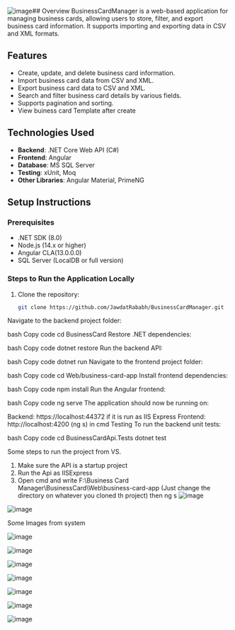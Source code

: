 ![image](https://github.com/user-attachments/assets/84323cf5-90f5-4af6-940d-b0a3d6275342)## Overview
BusinessCardManager is a web-based application for managing business cards, allowing users to store, filter, and export business card information. It supports importing and exporting data in CSV and XML formats.

## Features
- Create, update, and delete business card information.
- Import business card data from CSV and XML.
- Export business card data to CSV and XML.
- Search and filter business card details by various fields.
- Supports pagination and sorting.
- View buiness card Template after create

## Technologies Used
- **Backend**: .NET Core Web API (C#)
- **Frontend**: Angular
- **Database**: MS SQL Server
- **Testing**: xUnit, Moq
- **Other Libraries**: Angular Material, PrimeNG

## Setup Instructions

### Prerequisites
- .NET SDK (8.0)
- Node.js (14.x or higher)
- Angular CLA(13.0.0.0)
- SQL Server (LocalDB or full version)

### Steps to Run the Application Locally
1. Clone the repository:
   ```bash
   git clone https://github.com/JawdatRababh/BusinessCardManager.git
Navigate to the backend project folder:

bash
Copy code
cd BusinessCard
Restore .NET dependencies:

bash
Copy code
dotnet restore
Run the backend API:

bash
Copy code
dotnet run
Navigate to the frontend project folder:

bash
Copy code
cd Web/business-card-app
Install frontend dependencies:

bash
Copy code
npm install
Run the Angular frontend:

bash
Copy code
ng serve
The application should now be running on:

Backend: https://localhost:44372 if it is run as IIS Express
Frontend: http://localhost:4200 (ng s) in cmd
Testing
To run the backend unit tests:

bash
Copy code
cd BusinessCardApi.Tests
dotnet test

Some steps to run the project from VS.

1) Make sure the API is a startup project
2) Run the Api as IISExpress
3) Open cmd and write  F:\Business Card Manager\BusinessCard\Web\business-card-app (Just change the directory on whatever you cloned th project) then ng s
![image](https://github.com/user-attachments/assets/8e6ab4b2-220a-4d8e-8786-1fd665006562)

![image](https://github.com/user-attachments/assets/36956af8-e8f6-412c-81dc-a0f8828970c7)




Some Images from system 


![image](https://github.com/user-attachments/assets/a5aa9ccd-43dd-490a-a33c-49a1da19221a)

![image](https://github.com/user-attachments/assets/a0b773cb-1614-44b9-bc03-8187b014b2f3)

![image](https://github.com/user-attachments/assets/536b5c8a-199f-4170-83f7-959d0fcbdefa)

![image](https://github.com/user-attachments/assets/09a95d45-d875-41ae-9ba2-813ca0c4fd4a)

![image](https://github.com/user-attachments/assets/c49853c4-1e2d-4dcb-bf51-6eb0c2117a8d)

![image](https://github.com/user-attachments/assets/8a26769c-2bf1-4fa3-9eef-a31f2793fd81)

![image](https://github.com/user-attachments/assets/c1530e16-0659-4aa7-895a-34930c371ccc)



